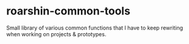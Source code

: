 # roarshin-common-tools
Small library of various common functions that I have to keep rewriting when working on projects &amp; prototypes.
